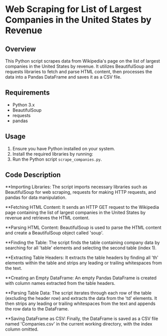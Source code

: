 # Web Scraping for List of Largest Companies in the United States by Revenue

## Overview

This Python script scrapes data from Wikipedia's page on the list of largest companies in the United States by revenue. It utilizes BeautifulSoup and requests libraries to fetch and parse HTML content, then processes the data into a Pandas DataFrame and saves it as a CSV file.

## Requirements

- Python 3.x
- BeautifulSoup
- requests
- pandas

## Usage

1. Ensure you have Python installed on your system.
2. Install the required libraries by running:
3. Run the Python script `scrape_companies.py`.

## Code Description
**Importing Libraries: The script imports necessary libraries such as BeautifulSoup for web scraping, requests for making HTTP requests, and pandas for data manipulation.

**Fetching HTML Content: It sends an HTTP GET request to the Wikipedia page containing the list of largest companies in the United States by revenue and retrieves the HTML content.

**Parsing HTML Content: BeautifulSoup is used to parse the HTML content and create a BeautifulSoup object called 'soup'.

**Finding the Table: The script finds the table containing company data by searching for all 'table' elements and selecting the second table (index 1).

**Extracting Table Headers: It extracts the table headers by finding all 'th' elements within the table and strips any leading or trailing whitespaces from the text.

**Creating an Empty DataFrame: An empty Pandas DataFrame is created with column names extracted from the table headers.

**Parsing Table Data: The script iterates through each row of the table (excluding the header row) and extracts the data from the 'td' elements. It then strips any leading or trailing whitespaces from the text and appends the row data to the DataFrame.

**Saving DataFrame as CSV: Finally, the DataFrame is saved as a CSV file named 'Companies.csv' in the current working directory, with the index column omitted.


